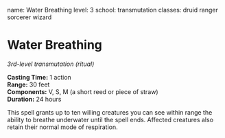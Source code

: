 name: Water Breathing level: 3 school: transmutation classes: druid ranger sorcerer wizard

# Water Breathing
_3rd-level transmutation (ritual)_

**Casting Time:** 1 action    
**Range:** 30 feet    
**Components:** V, S, M (a short reed or piece of straw)    
**Duration:** 24 hours

This spell grants up to ten willing creatures you can see within range the ability to breathe underwater until the spell ends. Affected creatures also retain their normal mode of respiration. 